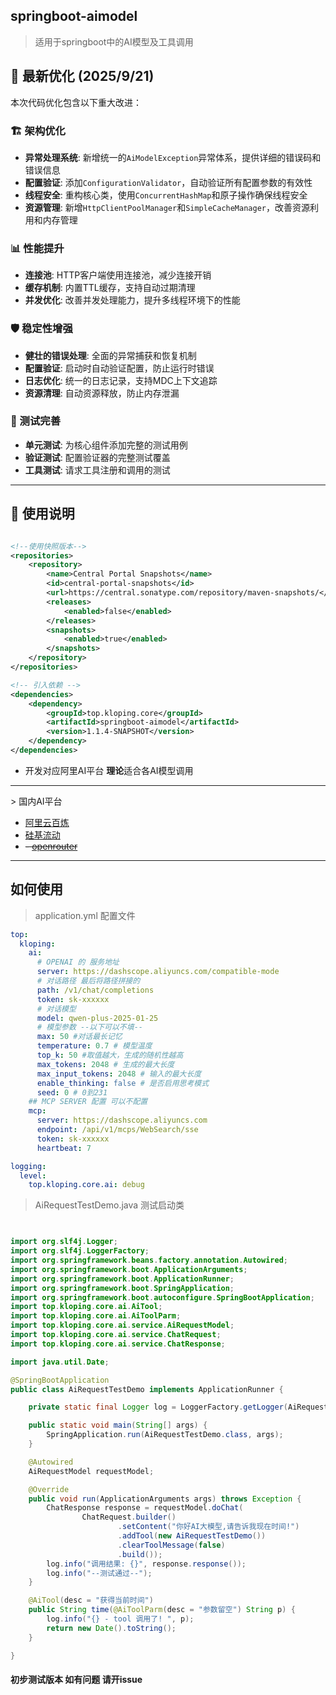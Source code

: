 ## springboot-aimodel

> 适用于springboot中的AI模型及工具调用

## 🚀 最新优化 (2025/9/21)

本次代码优化包含以下重大改进：

### 🏗️ 架构优化
- **异常处理系统**: 新增统一的`AiModelException`异常体系，提供详细的错误码和错误信息
- **配置验证**: 添加`ConfigurationValidator`，自动验证所有配置参数的有效性
- **线程安全**: 重构核心类，使用`ConcurrentHashMap`和原子操作确保线程安全
- **资源管理**: 新增`HttpClientPoolManager`和`SimpleCacheManager`，改善资源利用和内存管理

### 📊 性能提升
- **连接池**: HTTP客户端使用连接池，减少连接开销
- **缓存机制**: 内置TTL缓存，支持自动过期清理
- **并发优化**: 改善并发处理能力，提升多线程环境下的性能

### 🛡️ 稳定性增强
- **健壮的错误处理**: 全面的异常捕获和恢复机制
- **配置验证**: 启动时自动验证配置，防止运行时错误
- **日志优化**: 统一的日志记录，支持MDC上下文追踪
- **资源清理**: 自动资源释放，防止内存泄漏

### 🧪 测试完善
- **单元测试**: 为核心组件添加完整的测试用例
- **验证测试**: 配置验证器的完整测试覆盖
- **工具测试**: 请求工具注册和调用的测试

---

## 📝 使用说明

```xml

<!--使用快照版本-->
<repositories>
    <repository>
        <name>Central Portal Snapshots</name>
        <id>central-portal-snapshots</id>
        <url>https://central.sonatype.com/repository/maven-snapshots/</url>
        <releases>
            <enabled>false</enabled>
        </releases>
        <snapshots>
            <enabled>true</enabled>
        </snapshots>
    </repository>
</repositories>

<!-- 引入依赖 -->
<dependencies>
    <dependency>
        <groupId>top.kloping.core</groupId>
        <artifactId>springboot-aimodel</artifactId>
        <version>1.1.4-SNAPSHOT</version>
    </dependency>
</dependencies>

```

- 开发对应阿里AI平台 **理论**适合各AI模型调用

<hr>
> 国内AI平台

- [阿里云百炼](https://bailian.console.aliyun.com/)
- [硅基流动](https://www.siliconflow.cn/)
- ~~- [openrouter](https://openrouter.ai/)~~

<hr>

## 如何使用

> application.yml 配置文件

```yaml
top:
  kloping:
    ai:
      # OPENAI 的 服务地址
      server: https://dashscope.aliyuncs.com/compatible-mode
      # 对话路径 最后将路径拼接的
      path: /v1/chat/completions
      token: sk-xxxxxx
      # 对话模型
      model: qwen-plus-2025-01-25
      # 模型参数 --以下可以不填--
      max: 50 #对话最长记忆
      temperature: 0.7 # 模型温度
      top_k: 50 #取值越大，生成的随机性越高
      max_tokens: 2048 # 生成的最大长度
      max_input_tokens: 2048 # 输入的最大长度
      enable_thinking: false # 是否启用思考模式
      seed: 0 # 0到231
    ## MCP SERVER 配置 可以不配置
    mcp:
      server: https://dashscope.aliyuncs.com
      endpoint: /api/v1/mcps/WebSearch/sse
      token: sk-xxxxxx
      heartbeat: 7

logging:
  level:
    top.kloping.core.ai: debug
```

> AiRequestTestDemo.java 测试启动类

```java


import org.slf4j.Logger;
import org.slf4j.LoggerFactory;
import org.springframework.beans.factory.annotation.Autowired;
import org.springframework.boot.ApplicationArguments;
import org.springframework.boot.ApplicationRunner;
import org.springframework.boot.SpringApplication;
import org.springframework.boot.autoconfigure.SpringBootApplication;
import top.kloping.core.ai.AiTool;
import top.kloping.core.ai.AiToolParm;
import top.kloping.core.ai.service.AiRequestModel;
import top.kloping.core.ai.service.ChatRequest;
import top.kloping.core.ai.service.ChatResponse;

import java.util.Date;

@SpringBootApplication
public class AiRequestTestDemo implements ApplicationRunner {

    private static final Logger log = LoggerFactory.getLogger(AiRequestTestDemo.class);

    public static void main(String[] args) {
        SpringApplication.run(AiRequestTestDemo.class, args);
    }

    @Autowired
    AiRequestModel requestModel;

    @Override
    public void run(ApplicationArguments args) throws Exception {
        ChatResponse response = requestModel.doChat(
                ChatRequest.builder()
                        .setContent("你好AI大模型,请告诉我现在时间!")
                        .addTool(new AiRequestTestDemo())
                        .clearToolMessage(false)
                        .build());
        log.info("调用结果: {}", response.response());
        log.info("--测试通过--");
    }

    @AiTool(desc = "获得当前时间")
    public String time(@AiToolParm(desc = "参数留空") String p) {
        log.info("{} - tool 调用了! ", p);
        return new Date().toString();
    }

}
```

#### 初步测试版本 如有问题 请开issue